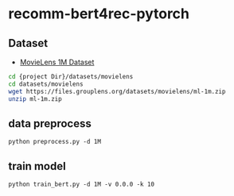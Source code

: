 # recomm-bert4rec-pytorch

## Dataset
* [MovieLens 1M Dataset](https://grouplens.org/datasets/movielens/1m/)
```bash
cd {project Dir}/datasets/movielens
cd datasets/movielens
wget https://files.grouplens.org/datasets/movielens/ml-1m.zip
unzip ml-1m.zip
```

## data preprocess
```shell
python preprocess.py -d 1M
```

## train model
```shell
python train_bert.py -d 1M -v 0.0.0 -k 10
```
